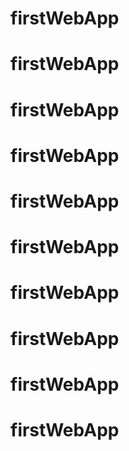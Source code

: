 # firstWebApp
# firstWebApp
# firstWebApp
# firstWebApp
# firstWebApp
# firstWebApp
# firstWebApp
# firstWebApp
# firstWebApp
# firstWebApp
